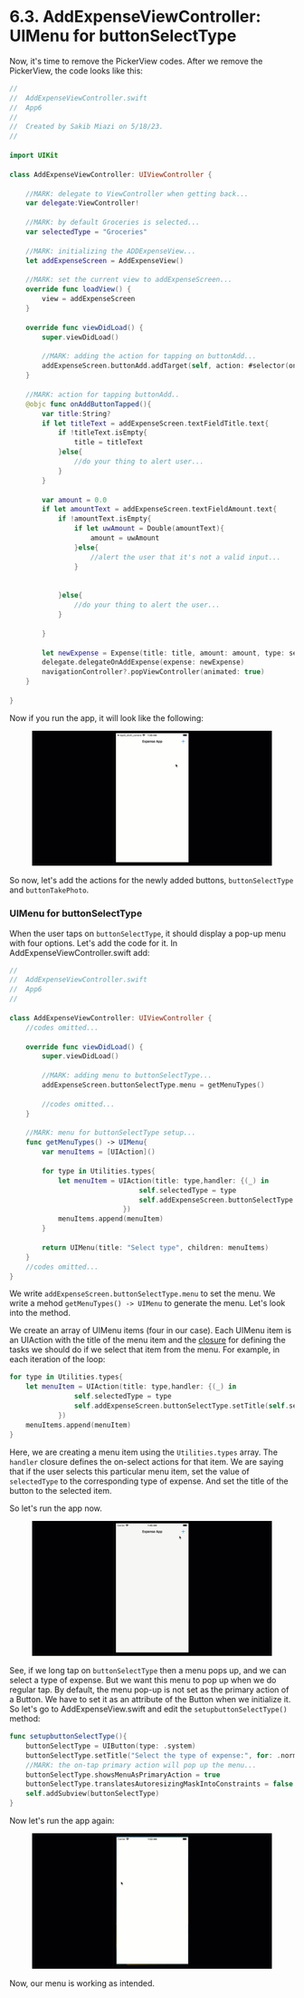 # 6.3. AddExpenseViewController: UIMenu for buttonSelectType

Now, it's time to remove the PickerView codes. After we remove the PickerView, the code looks like this:

```swift
//
//  AddExpenseViewController.swift
//  App6
//
//  Created by Sakib Miazi on 5/18/23.
//

import UIKit

class AddExpenseViewController: UIViewController {
    
    //MARK: delegate to ViewController when getting back...
    var delegate:ViewController!
    
    //MARK: by default Groceries is selected...
    var selectedType = "Groceries"

    //MARK: initializing the ADDExpenseView...
    let addExpenseScreen = AddExpenseView()
    
    //MARK: set the current view to addExpenseScreen...
    override func loadView() {
        view = addExpenseScreen
    }
    
    override func viewDidLoad() {
        super.viewDidLoad()
        
        //MARK: adding the action for tapping on buttonAdd...
        addExpenseScreen.buttonAdd.addTarget(self, action: #selector(onAddButtonTapped), for: .touchUpInside)
    }
    
    //MARK: action for tapping buttonAdd..
    @objc func onAddButtonTapped(){
        var title:String?
        if let titleText = addExpenseScreen.textFieldTitle.text{
            if !titleText.isEmpty{
                title = titleText
            }else{
                //do your thing to alert user...
            }
        }
        
        var amount = 0.0
        if let amountText = addExpenseScreen.textFieldAmount.text{
            if !amountText.isEmpty{
                if let uwAmount = Double(amountText){
                    amount = uwAmount
                }else{
                    //alert the user that it's not a valid input...
                }
            
                
            }else{
                //do your thing to alert the user...
            }
            
        }
        
        let newExpense = Expense(title: title, amount: amount, type: selectedType)
        delegate.delegateOnAddExpense(expense: newExpense)
        navigationController?.popViewController(animated: true)
    }

}
```

Now if you run the app, it will look like the following:

<figure><img src="../.gitbook/assets/6.2.one.gif" alt=""><figcaption></figcaption></figure>

So now, let's add the actions for the newly added buttons, `buttonSelectType` and `buttonTakePhoto`.

### UIMenu for buttonSelectType

When the user taps on `buttonSelectType`, it should display a pop-up menu with four options. Let's add the code for it. In AddExpenseViewController.swift add:

```swift
//
//  AddExpenseViewController.swift
//  App6
//

class AddExpenseViewController: UIViewController {
    //codes omitted...
    
    override func viewDidLoad() {
        super.viewDidLoad()
        
        //MARK: adding menu to buttonSelectType...
        addExpenseScreen.buttonSelectType.menu = getMenuTypes()
        
        //codes omitted...
    }
    
    //MARK: menu for buttonSelectType setup...
    func getMenuTypes() -> UIMenu{
        var menuItems = [UIAction]()
        
        for type in Utilities.types{
            let menuItem = UIAction(title: type,handler: {(_) in
                                self.selectedType = type
                                self.addExpenseScreen.buttonSelectType.setTitle(self.selectedType, for: .normal)
                            })
            menuItems.append(menuItem)
        }
        
        return UIMenu(title: "Select type", children: menuItems)
    }
    //codes omitted...
}

```

We write `addExpenseScreen.buttonSelectType.menu` to set the menu. We write a mehod `getMenuTypes() -> UIMenu` to generate the menu. Let's look into the method.

We create an array of UIMenu items (four in our case). Each UIMenu item is an UIAction with the title of the menu item and the [closure](https://github.com/sakibnm/iOS/blob/main/7.-closures) for defining the tasks we should do if we select that item from the menu. For example, in each iteration of the loop:

```swift
for type in Utilities.types{
    let menuItem = UIAction(title: type,handler: {(_) in
                self.selectedType = type
                self.addExpenseScreen.buttonSelectType.setTitle(self.selectedType, for: .normal)
            })
    menuItems.append(menuItem)
}
```

Here, we are creating a menu item using the `Utilities.types` array. The `handler` closure defines the on-select actions for that item. We are saying that if the user selects this particular menu item, set the value of `selectedType` to the corresponding type of expense. And set the title of the button to the selected item.

So let's run the app now.

<figure><img src="../.gitbook/assets/6.2.two.gif" alt=""><figcaption></figcaption></figure>

See, if we long tap on `buttonSelectType` then a menu pops up, and we can select a type of expense. But we want this menu to pop up when we do regular tap. By default, the menu pop-up is not set as the primary action of a Button. We have to set it as an attribute of the Button when we initialize it. So let's go to AddExpenseView.swift and edit the `setupbuttonSelectType()` method:

```swift
func setupbuttonSelectType(){
    buttonSelectType = UIButton(type: .system)
    buttonSelectType.setTitle("Select the type of expense:", for: .normal)
    //MARK: the on-tap primary action will pop up the menu...
    buttonSelectType.showsMenuAsPrimaryAction = true
    buttonSelectType.translatesAutoresizingMaskIntoConstraints = false
    self.addSubview(buttonSelectType)
}
```

Now let's run the app again:

<figure><img src="../.gitbook/assets/6.2.three (1).gif" alt=""><figcaption></figcaption></figure>

Now, our menu is working as intended.

